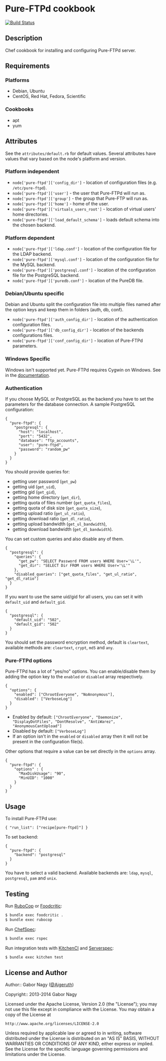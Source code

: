 # Pure-FTPd cookbook

[![Build Status](https://travis-ci.org/Aigeruth/pure-ftpd.svg)](https://travis-ci.org/Aigeruth/pure-ftpd)

## Description

Chef cookbook for installing and configuring Pure-FTPd server.

## Requirements

### Platforms

* Debian, Ubuntu
* CentOS, Red Hat, Fedora, Scientific

### Cookbooks

* apt
* yum

## Attributes

See the `attributes/default.rb` for default values. Several attributes have values that vary based on the node's platform and version.

### Platform independent

* `node['pure-ftpd']['config_dir']` - location of configuration files (e.g. `/etc/pure-ftpd`).
* `node['pure-ftpd']['user']` - the user that Pure-FTPd will run as.
* `node['pure-ftpd']['group']` - the group that Pure-FTP will run as.
* `node['pure-ftpd']['home']` - home of the user.
* `node['pure-ftpd']['virtuals_users_root']` - location of virtual users' home directories.
* `node['pure-ftpd']['load_default_schema']` - loads default schema into the chosen backend.

### Platform dependent

* `node['pure-ftpd']['ldap.conf']` - location of the configuration file for the LDAP backend.
* `node['pure-ftpd']['mysql.conf']` - location of the configuration file for the MySQL backend.
* `node['pure-ftpd']['postgresql.conf']` - location of the configuration file for the PostgreSQL backend.
* `node['pure-ftpd']['puredb.conf']` - location of the PureDB file.

### Debian/Ubuntu specific

Debian and Ubuntu split the configuration file into multiple files named after the option keys and keep them in folders (auth, db, conf).

* `node['pure-ftpd']['auth_config_dir']` - location of the authentication configuration files.
* `node['pure-ftpd']['db_config_dir']` - location of the backends configurations files.
* `node['pure-ftpd']['conf_config_dir']` - location of Pure-FTPd parameters.

### Windows Specific

Windows isn't supported yet. Pure-FTPd requires Cygwin on Windows. See in the [documentation](http://download.pureftpd.org/pure-ftpd/doc/README.Windows).


### Authentication

If you choose MySQL or PostgreSQL as the backend you have to set the parameters for the database connection. A sample PostgreSQL configuration:

    {
      "pure-ftpd": {
        "postgresql": {
          "host": "localhost",
          "port": "5432",
          "database": "ftp_accounts",
          "user": "pure-ftpd",
          "password": "random_pw"
        }
      }
    }

You should provide queries for:

* getting user password (`get_pw`)
* getting uid (`get_uid`),
* getting gid (`get_gid`),
* getting home directory (`get_dir`),
* getting quota of files number (`get_quota_files`),
* getting quota of disk size (`get_quota_size`),
* getting upload ratio (`get_ul_ratio`),
* getting download ratio (`get_dl_ratio`),
* getting upload bandwidth (`get_ul_bandwidth`),
* getting download bandwidth (`get_dl_bandwidth`).

You can set custom queries and also disable any of them.

    {
      "postgresql": {
        "queries": {
          "get_pw": "SELECT Password FROM users WHERE User='\L'",
          "get_dir": "SELECT Dir FROM users WHERE User='\L'"
        },
        "disabled_queries": ["get_quota_files", "get_ul_ratio", "get_dl_ratio"]
      }
    }

If you want to use the same uid/gid for all users, you can set it with `default_uid` and `default_gid`.

    {
      "postgresql": {
        "default_uid": "502",
        "default_gid": "502"
      }
    }

You should set the password encryption method, default is `cleartext`, available methods are: `cleartext`, `crypt`, `md5` and `any`.

### Pure-FTPd options

Pure-FTPd has a lot of "yes/no" options. You can enable/disable them by adding the option key to the `enabled` or `disabled` array respectively.

    {
      "options": {
        "enabled": ["ChrootEveryone", "NoAnonymous"],
        "disabled": ["VerboseLog"]
      }
    }

* Enabled by default: `["ChrootEveryone", "Daemonize", "DisplayDotFiles", "DontResolve", "AntiWarez", "AnonymousCantUpload"]`
* Disabled by default: `["VerboseLog"]`
* If an option isn't in the `enabled` or `disabled` array then it will not be present in the configuration file(s).

Other options that require a value can be set directly in the `options` array.

    {
      "pure-ftpd": {
        "options" : {
          "MaxDiskUsage": "90",
          "MinUID": "1000"
        }
      }
    }

## Usage

To install Pure-FTPd use:

    { "run_list": ["recipe[pure-ftpd]"] }

To set backend:

    {
      "pure-ftpd": {
        "backend": "postgresql"
      }
    }

You have to select a valid backend. Available backends are: `ldap`, `mysql`, `postgresql`, `pam` and `unix`.

## Testing

Run [RuboCop](https://github.com/bbatsov/rubocop) or [Foodcritic](http://www.foodcritic.io/):

```bash
$ bundle exec foodcritic .
$ bundle exec rubocop
```

Run [ChefSpec](http://sethvargo.github.io/chefspec/):

```bash
$ bundle exec rspec
```

Run integration tests with [KitchenCI](http://kitchen.ci/) and [Serverspec](http://serverspec.org/):

```bash
$ bundle exec kitchen test
```

## License and Author

Author:: Gabor Nagy ([@Aigeruth](https://github.com/Aigeruth/))

Copyright:: 2013-2014 Gabor Nagy

Licensed under the Apache License, Version 2.0 (the "License");
you may not use this file except in compliance with the License.
You may obtain a copy of the License at

    http://www.apache.org/licenses/LICENSE-2.0

Unless required by applicable law or agreed to in writing, software
distributed under the License is distributed on an "AS IS" BASIS,
WITHOUT WARRANTIES OR CONDITIONS OF ANY KIND, either express or implied.
See the License for the specific language governing permissions and
limitations under the License.
